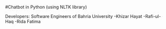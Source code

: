 #Chatbot in Python (using NLTK library)

Developers:
Software Engineers of Bahria University
-Khizar Hayat
-Rafi-ul-Haq
-Rida Fatima